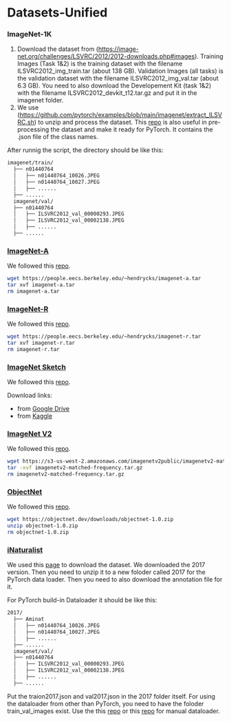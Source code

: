 # Datasets-Unified

### ImageNet-1K

1. Download the dataset from (https://image-net.org/challenges/LSVRC/2012/2012-downloads.php#images). Training Images (Task 1&2) is the training dataset with the filename ILSVRC2012_img_train.tar (about 138 GB). Validation Images (all tasks) is the validation dataset with the filename ILSVRC2012_img_val.tar (about 6.3 GB). You need to also download the Developement Kit (task 1&2) with the filename ILSVRC2012_devkit_t12.tar.gz and put it in the imagenet folder.
2. We use (https://github.com/pytorch/examples/blob/main/imagenet/extract_ILSVRC.sh) to unzip and process the dataset. This [repo](https://github.com/Jasonlee1995/ImageNet-1K/tree/main) is also useful in pre-processing the dataset and make it ready for PyTorch. It contains the .json file of the class names.

After runnig the script, the directory should be like this: 

```bash
imagenet/train/
  ├── n01440764
  │   ├── n01440764_10026.JPEG
  │   ├── n01440764_10027.JPEG
  │   ├── ......
  ├── ......
  imagenet/val/
  ├── n01440764
  │   ├── ILSVRC2012_val_00000293.JPEG
  │   ├── ILSVRC2012_val_00002138.JPEG
  │   ├── ......
  ├── ......
```
### [ImageNet-A](https://github.com/hendrycks/natural-adv-examples)

We followed this [repo](https://github.com/mlfoundations/model-soups/blob/main/datasets.md).

```bash
wget https://people.eecs.berkeley.edu/~hendrycks/imagenet-a.tar
tar xvf imagenet-a.tar
rm imagenet-a.tar
```
### [ImageNet-R](https://github.com/hendrycks/imagenet-r)

We followed this [repo](https://github.com/mlfoundations/model-soups/blob/main/datasets.md).

```bash
wget https://people.eecs.berkeley.edu/~hendrycks/imagenet-r.tar
tar xvf imagenet-r.tar
rm imagenet-r.tar
```

### [ImageNet Sketch](https://github.com/HaohanWang/ImageNet-Sketch)
We followed this [repo](https://github.com/mlfoundations/model-soups/blob/main/datasets.md).

Download links:
- from [Google Drive](https://drive.google.com/open?id=1Mj0i5HBthqH1p_yeXzsg22gZduvgoNeA)
- from [Kaggle](https://www.kaggle.com/wanghaohan/imagenetsketch)

### [ImageNet V2](https://github.com/modestyachts/ImageNetV2)
We followed this [repo](https://github.com/mlfoundations/model-soups/blob/main/datasets.md).

```bash
wget https://s3-us-west-2.amazonaws.com/imagenetv2public/imagenetv2-matched-frequency.tar.gz
tar -xvf imagenetv2-matched-frequency.tar.gz
rm imagenetv2-matched-frequency.tar.gz
```

### [ObjectNet](https://objectnet.dev/)
We followed this [repo](https://github.com/mlfoundations/model-soups/blob/main/datasets.md).

```bash
wget https://objectnet.dev/downloads/objectnet-1.0.zip
unzip objectnet-1.0.zip
rm objectnet-1.0.zip
```

### [iNaturalist](https://github.com/visipedia/inat_comp/tree/master)
We used this [page](https://github.com/visipedia/inat_comp/tree/master/2017) to download the dataset. We downloaded the 2017 version. Then you need to unzip it to a new foloder called 2017 for the PyTorch data loader. Then you need to also download the annotation file for it.

For PyTorch build-in Dataloader it should be like this: 
```bash
2017/
  ├── Aminat
  │   ├── n01440764_10026.JPEG
  │   ├── n01440764_10027.JPEG
  │   ├── ......
  ├── ......
  imagenet/val/
  ├── n01440764
  │   ├── ILSVRC2012_val_00000293.JPEG
  │   ├── ILSVRC2012_val_00002138.JPEG
  │   ├── ......
  ├── ......
```
Put the traion2017.json and val2017.json in the 2017 folder itself. 
For using the dataloader from other than PyTorch, you need to have the foloder train_val_images exist. Use the this [repo](https://github.com/macaodha/inat_comp_2017/blob/master/ignat_loader.py) or this [repo](https://github.com/macaodha/inat_comp_2018/blob/master/inat2018_loader.py) for manual dataloader.

